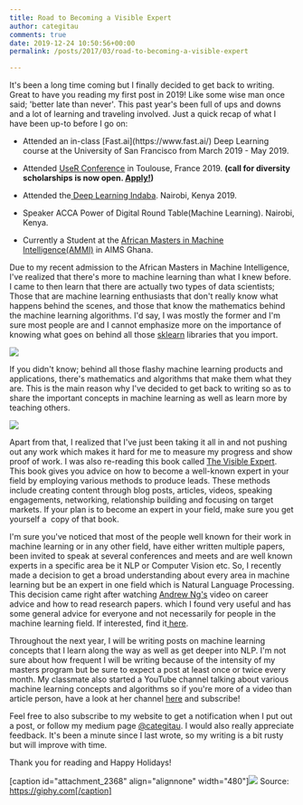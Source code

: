 ```yaml
---
title: Road to Becoming a Visible Expert
author: categitau
comments: true
date: 2019-12-24 10:50:56+00:00
permalink: /posts/2017/03/road-to-becoming-a-visible-expert

---
```


It's been a long time coming but I finally decided to get back to writing. Great to have you reading my first post in 2019! Like some wise man once said; 'better late than never'. This past year's been full of ups and downs and a lot of learning and traveling involved. Just a quick recap of what I have been up-to before I go on:



 	
  * <!-- more -->Attended an in-class [Fast.ai](https://www.fast.ai/) Deep Learning course at the University of San Francisco from March 2019 - May 2019.

 	
  * Attended [UseR Conference](http://www.user2019.fr/) in Toulouse, France 2019. **(call for diversity scholarships is now open. [Apply!](https://user2020.r-project.org/news/2019/11/18/call-for-diversity-applications/))**

 	
  * Attended the[ Deep Learning Indaba](https://www.google.com/url?sa=t&rct=j&q=&esrc=s&source=web&cd=1&ved=2ahUKEwja-tHCo4rmAhVI6RoKHShABFAQFjAAegQIBhAC&url=http%3A%2F%2Fwww.deeplearningindaba.com%2F&usg=AOvVaw0mnWHf2tpUdlBYWjqhwZqG). Nairobi, Kenya 2019.

 	
  * Speaker ACCA Power of Digital Round Table(Machine Learning). Nairobi, Kenya.

 	
  * Currently a Student at the [African Masters in Machine Intelligence(AMMI)](https://aimsammi.org/) in AIMS Ghana.


Due to my recent admission to the African Masters in Machine Intelligence, I've realized that there's more to machine learning than what I knew before.  I came to then learn that there are actually two types of data scientists; Those that are machine learning enthusiasts that don't really know what happens behind the scenes, and those that know the mathematics behind the machine learning algorithms. I'd say, I was mostly the former and I'm sure most people are and I cannot emphasize more on the importance of knowing what goes on behind all those [sklearn](https://scikit-learn.org/stable/) libraries that you import.



![](https://categitau.com/wp-content/uploads/2019/11/mlmeme-700x719.jpeg)



If you didn't know; behind all those flashy machine learning products and applications, there's mathematics and algorithms that make them what they are. This is the main reason why I've decided to get back to writing so as to share the important concepts in machine learning as well as learn more by teaching others.

![](https://categitau.com/wp-content/uploads/2019/11/mlmeme2.jpg)



Apart from that, I realized that I've just been taking it all in and not pushing out any work which makes it hard for me to measure my progress and show proof of work. I was also re-reading this book called [The Visible Expert](https://hingemarketing.com/library/article/the-visible-expert). This book gives you advice on how to become a well-known expert in your field by employing various methods to produce leads. These methods include creating content through blog posts, articles, videos, speaking engagements, networking, relationship building and focusing on target markets. If your plan is to become an expert in your field, make sure you get yourself a  copy of that book.

I'm sure you've noticed that most of the people well known for their work in machine learning or in any other field, have either written multiple papers, been invited to speak at several conferences and meets and are well known experts in a specific area be it NLP or Computer Vision etc. So, I recently made a decision to get a broad understanding about every area in machine learning but be an expert in one field which is Natural Language Processing. This decision came right after watching [Andrew Ng's](https://en.wikipedia.org/wiki/Andrew_Ng) video on career advice and how to read research papers. which I found very useful and has some general advice for everyone and not necessarily for people in the machine learning field. If interested, find it[ here](https://www.youtube.com/watch?v=733m6qBH-jI&list=PLs0O4aQGzbYCtF0glSExYFjlok-qDJ2kQ).

Throughout the next year, I will be writing posts on machine learning concepts that I learn along the way as well as get deeper into NLP. I'm not sure about how frequent I will be writing because of the intensity of my masters program but be sure to expect a post at least once or twice every month. My classmate also started a YouTube channel talking about various machine learning concepts and algorithms so if you're more of a video than article person, have a look at her channel [here](https://www.youtube.com/watch?v=adQOlAgyga8) and subscribe!

Feel free to also subscribe to my website to get a notification when I put out a post, or follow my medium page [@categitau](https://medium.com/@categitau). I would also really appreciate feedback. It's been a minute since I last wrote, so my writing is a bit rusty but will improve with time.

Thank you for reading and Happy Holidays!

[caption id="attachment_2368" align="alignnone" width="480"]![](https://categitau.com/wp-content/uploads/2019/12/giphy.gif) Source: https://giphy.com[/caption]










